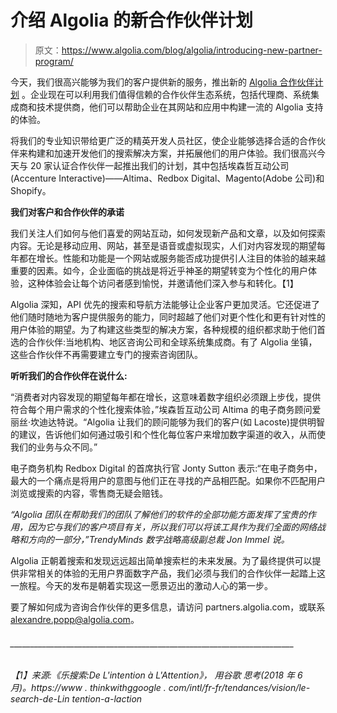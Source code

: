 # 介绍 Algolia 的新合作伙伴计划

> 原文：<https://www.algolia.com/blog/algolia/introducing-new-partner-program/>

今天，我们很高兴能够为我们的客户提供新的服务，推出新的 [Algolia 合作伙伴计划](https://partners.algolia.com) 。企业现在可以利用我们值得信赖的合作伙伴生态系统，包括代理商、系统集成商和技术提供商，他们可以帮助企业在其网站和应用中构建一流的 Algolia 支持的体验。

将我们的专业知识带给更广泛的精英开发人员社区，使企业能够选择合适的合作伙伴来构建和加速开发他们的搜索解决方案，并拓展他们的用户体验。我们很高兴今天与 20 家认证合作伙伴一起推出我们的计划，其中包括埃森哲互动公司(Accenture Interactive)——Altima、Redbox Digital、Magento(Adobe 公司)和 Shopify。

**我们对客户和合作伙伴的承诺**

我们关注人们如何与他们喜爱的网站互动，如何发现新产品和文章，以及如何探索内容。无论是移动应用、网站，甚至是语音或虚拟现实，人们对内容发现的期望每年都在增长。性能和功能是一个网站或服务能否成功提供引人注目的体验的越来越重要的因素。如今，企业面临的挑战是将近乎神圣的期望转变为个性化的用户体验，这种体验会让每个访问者感到愉悦，并邀请他们深入参与和转化。【1】

Algolia 深知，API 优先的搜索和导航方法能够让企业客户更加灵活。它还促进了他们随时随地为客户提供服务的能力，同时超越了他们对更个性化和更有针对性的用户体验的期望。为了构建这些类型的解决方案，各种规模的组织都求助于他们首选的合作伙伴:当地机构、地区咨询公司和全球系统集成商。有了 Algolia 坐镇，这些合作伙伴不再需要建立专门的搜索咨询团队。

**听听我们的合作伙伴在说什么:**

“消费者对内容发现的期望每年都在增长，这意味着数字组织必须跟上步伐，提供符合每个用户需求的个性化搜索体验，”埃森哲互动公司 Altima 的电子商务顾问爱丽丝·坎迪达特说。“Algolia 让我们的顾问能够为我们的客户(如 Lacoste)提供明智的建议，告诉他们如何通过吸引和个性化每位客户来增加数字渠道的收入，从而使我们的业务与众不同。”

电子商务机构 Redbox Digital 的首席执行官 Jonty Sutton 表示:“在电子商务中，最大的一个痛点是将用户的意图与他们正在寻找的产品相匹配。如果你不匹配用户浏览或搜索的内容，零售商无疑会赔钱。

*“Algolia 团队在帮助我们的团队了解他们的软件的全部功能方面发挥了宝贵的作用，因为它与我们的客户项目有关，所以我们可以将该工具作为我们全面的网络战略和方向的一部分，”TrendyMinds 数字战略高级副总裁 Jon Immel 说。*

Algolia 正朝着搜索和发现远远超出简单搜索栏的未来发展。为了最终提供可以提供非常相关的体验的无用户界面数字产品，我们必须与我们的合作伙伴一起踏上这一旅程。今天的发布是朝着实现这一愿景迈出的激动人心的第一步。

要了解如何成为咨询合作伙伴的更多信息，请访问 partners.algolia.com，或联系 alexandre.popp@algolia.com。

###### _______________________________________________________________________

###### 【1】来源:《乐搜索:De L'intention à L'Attention》， *用谷歌* 思考(2018 年 6 月)。https://www . thinkwithggoogle . com/intl/fr-fr/tendances/vision/le-search-de-Lin tention-a-laction